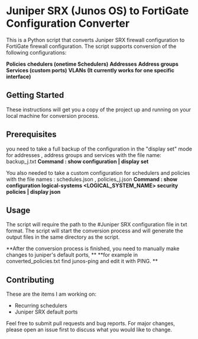 # Juniper SRX (Junos OS) to FortiGate Configuration Converter



This is a Python script that converts Juniper SRX firewall configuration to FortiGate firewall configuration. The script supports conversion of the following configurations:

**Policies**
**chedulers (onetime Schedulers)** 
**Addresses**
**Address groups**
**Services (custom ports)**
**VLANs (It currently works for one specific interface)**


## Getting Started


These instructions will get you a copy of the project up and running on your local machine for conversion process.


## Prerequisites


you need to take a full backup of the configuration in the "display set" mode for addresses , address groups and services with the file name: backup_j.txt
**Command : show configuration | display set**
 

You also needed to take a custom configuration for schedulers and policies with the file names : schedules.json , policies_j.json
**Command : show configuration logical-systems <LOGICAL_SYSTEM_NAME> security policies | display json**


## Usage


The script will require the path to the #Juniper SRX configuration file in txt format.
The script will start the conversion process and will generate the output files in the same directory as the script.

**After the conversion process is finished, you need to manually make changes to juniper's default ports,  **
**for example in converted_policies.txt find junos-ping and edit it with PING. **


## Contributing

These are the items I am working on:
- Recurring schedulers
- Juniper SRX default ports

Feel free to submit pull requests and bug reports. For major changes, please open an issue first to discuss what you would like to change.



